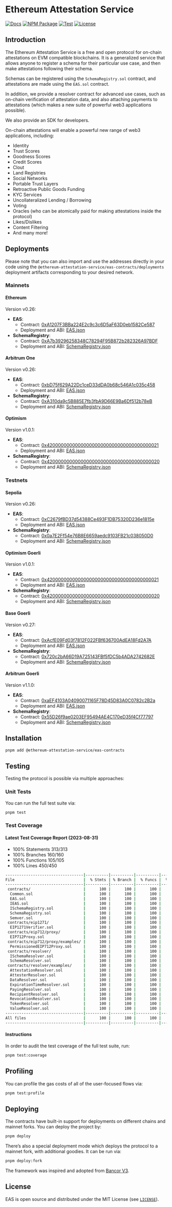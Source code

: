# Ethereum Attestation Service

[![Docs](https://img.shields.io/badge/docs-%F0%9F%93%84-blue)](https://eas.eth.link)
[![NPM Package](https://img.shields.io/npm/v/@ethereum-attestation-service/eas-contracts.svg)](https://www.npmjs.org/package/@ethereum-attestation-service/eas-contracts)
[![Test](https://github.com/ethereum-attestation-service/eas-contracts/actions/workflows/ci.yml/badge.svg)](https://github.com/ethereum-attestation-service/eas-contracts/actions/workflows/ci.yml)
[![License](https://img.shields.io/github/license/ethereum-attestation-service/eas-contracts?style=flat-square)](https://github.com/ethereum-attestation-service/eas-contracts/blob/master/LICENSE)

## Introduction

The Ethereum Attestation Service is a free and open protocol for on-chain attestations on EVM compatible blockchains. It is a generalized service that allows anyone to register a schema for their particular use case, and then make attestations following their schema.

Schemas can be registered using the `SchemaRegistry.sol` contract, and attestations are made using the `EAS.sol` contract.

In addition, we provide a resolver contract for advanced use cases, such as on-chain verification of attestation data, and also attaching payments to attestations (which makes a new suite of powerful web3 applications possible).

We also provide an SDK for developers.

On-chain attestations will enable a powerful new range of web3 applications, including:

* Identity
* Trust Scores
* Goodness Scores
* Credit Scores
* Clout
* Land Registries
* Social Networks
* Portable Trust Layers
* Retroactive Public Goods Funding
* KYC Services
* Uncollateralized Lending / Borrowing
* Voting
* Oracles (who can be atomically paid for making attestations inside the protocol)
* Likes/Dislikes
* Content Filtering
* And many more!

## Deployments

Please note that you can also import and use the addresses directly in your code using the `@ethereum-attestation-service/eas-contracts/deployments` deployment artifacts corresponding to your desired network.

### Mainnets

#### Ethereum

Version v0.26:

* **EAS**:
  * Contract: [0xA1207F3BBa224E2c9c3c6D5aF63D0eb1582Ce587](https://etherscan.io/address/0xA1207F3BBa224E2c9c3c6D5aF63D0eb1582Ce587)
  * Deployment and ABI: [EAS.json](./deployments/mainnet/EAS.json)
* **SchemaRegistry**:
  * Contract: [0xA7b39296258348C78294F95B872b282326A97BDF](https://etherscan.io/address/0xA7b39296258348C78294F95B872b282326A97BDF)
  * Deployment and ABI: [SchemaRegistry.json](./deployments/mainnet/SchemaRegistry.json)

#### Arbitrum One

Version v0.26:

* **EAS**:
  * Contract: [0xbD75f629A22Dc1ceD33dDA0b68c546A1c035c458](https://arbiscan.io/address/0xbD75f629A22Dc1ceD33dDA0b68c546A1c035c458)
  * Deployment and ABI: [EAS.json](./deployments/arbitrum-one/EAS.json)
* **SchemaRegistry**:
  * Contract: [0xA310da9c5B885E7fb3fbA9D66E9Ba6Df512b78eB](https://arbiscan.io/address/0xA310da9c5B885E7fb3fbA9D66E9Ba6Df512b78eB)
  * Deployment and ABI: [SchemaRegistry.json](./deployments/arbitrum-one/SchemaRegistry.json)

#### Optimism

Version v1.0.1:

* **EAS**:
  * Contract: [0x4200000000000000000000000000000000000021](https://optimistic.etherscan.io/address/0x4200000000000000000000000000000000000021)
  * Deployment and ABI: [EAS.json](./deployments/optimism/EAS.json)
* **SchemaRegistry**:
  * Contract: [0x4200000000000000000000000000000000000020](https://optimistic.etherscan.io/address/0x4200000000000000000000000000000000000020)
  * Deployment and ABI: [SchemaRegistry.json](./deployments/optimism/SchemaRegistry.json)

### Testnets

#### Sepolia

Version v0.26:

* **EAS**:
  * Contract: [0xC2679fBD37d54388Ce493F1DB75320D236e1815e](https://sepolia.etherscan.io/address/0xC2679fBD37d54388Ce493F1DB75320D236e1815e)
  * Deployment and ABI: [EAS.json](./deployments/sepolia/EAS.json)
* **SchemaRegistry**:
  * Contract: [0x0a7E2Ff54e76B8E6659aedc9103FB21c038050D0](https://sepolia.etherscan.io/address/0x0a7E2Ff54e76B8E6659aedc9103FB21c038050D0)
  * Deployment and ABI: [SchemaRegistry.json](./deployments/sepolia/SchemaRegistry.json)

#### Optimism Goerli

Version v1.0.1:

* **EAS**:
  * Contract: [0x4200000000000000000000000000000000000021](https://goerli-optimism.etherscan.io/address/0x4200000000000000000000000000000000000021)
  * Deployment and ABI: [EAS.json](./deployments/optimism-goerli/EAS.json)
* **SchemaRegistry**:
  * Contract: [0x4200000000000000000000000000000000000020](https://goerli-optimism.etherscan.io/address/0x4200000000000000000000000000000000000020)
  * Deployment and ABI: [SchemaRegistry.json](./deployments/optimism-goerli/SchemaRegistry.json)

#### Base Goerli

Version v0.27:

* **EAS**:
  * Contract: [0xAcfE09Fd03f7812F022FBf636700AdEA18Fd2A7A](https://goerli.basescan.org//address/0xAcfE09Fd03f7812F022FBf636700AdEA18Fd2A7A)
  * Deployment and ABI: [EAS.json](./deployments/base-goerli/EAS.json)
* **SchemaRegistry**:
  * Contract: [0x720c2bA66D19A725143FBf5fDC5b4ADA2742682E](https://goerli.basescan.org//address/0x720c2bA66D19A725143FBf5fDC5b4ADA2742682E)
  * Deployment and ABI: [SchemaRegistry.json](./deployments/base-goerli/SchemaRegistry.json)

#### Arbitrum Goerli

Version v1.1.0:

* **EAS**:
  * Contract: [0xaEF4103A04090071165F78D45D83A0C0782c2B2a](https:/goerli.arbiscan.io//address/0xaEF4103A04090071165F78D45D83A0C0782c2B2a)
  * Deployment and ABI: [EAS.json](./deployments/arbitrum-goerli/EAS.json)
* **SchemaRegistry**:
  * Contract: [0x55D26f9ae0203EF95494AE4C170eD35f4Cf77797](https:/goerli.arbiscan.io//address/0x55D26f9ae0203EF95494AE4C170eD35f4Cf77797)
  * Deployment and ABI: [SchemaRegistry.json](./deployments/arbitrum-goerli/SchemaRegistry.json)

## Installation

```sh
pnpm add @ethereum-attestation-service/eas-contracts
```

## Testing

Testing the protocol is possible via multiple approaches:

### Unit Tests

You can run the full test suite via:

```sh
pnpm test
```

### Test Coverage

#### Latest Test Coverage Report (2023-08-31)

* 100% Statements 313/313
* 100% Branches 160/160
* 100% Functions 105/105
* 100% Lines 450/450

```sh
----------------------------------|----------|----------|----------|----------|----------------|
File                              |  % Stmts | % Branch |  % Funcs |  % Lines |Uncovered Lines |
----------------------------------|----------|----------|----------|----------|----------------|
 contracts/                       |      100 |      100 |      100 |      100 |                |
  Common.sol                      |      100 |      100 |      100 |      100 |                |
  EAS.sol                         |      100 |      100 |      100 |      100 |                |
  IEAS.sol                        |      100 |      100 |      100 |      100 |                |
  ISchemaRegistry.sol             |      100 |      100 |      100 |      100 |                |
  SchemaRegistry.sol              |      100 |      100 |      100 |      100 |                |
  Semver.sol                      |      100 |      100 |      100 |      100 |                |
 contracts/eip1271/               |      100 |      100 |      100 |      100 |                |
  EIP1271Verifier.sol             |      100 |      100 |      100 |      100 |                |
 contracts/eip712/proxy/          |      100 |      100 |      100 |      100 |                |
  EIP712Proxy.sol                 |      100 |      100 |      100 |      100 |                |
 contracts/eip712/proxy/examples/ |      100 |      100 |      100 |      100 |                |
  PermissionedEIP712Proxy.sol     |      100 |      100 |      100 |      100 |                |
 contracts/resolver/              |      100 |      100 |      100 |      100 |                |
  ISchemaResolver.sol             |      100 |      100 |      100 |      100 |                |
  SchemaResolver.sol              |      100 |      100 |      100 |      100 |                |
 contracts/resolver/examples/     |      100 |      100 |      100 |      100 |                |
  AttestationResolver.sol         |      100 |      100 |      100 |      100 |                |
  AttesterResolver.sol            |      100 |      100 |      100 |      100 |                |
  DataResolver.sol                |      100 |      100 |      100 |      100 |                |
  ExpirationTimeResolver.sol      |      100 |      100 |      100 |      100 |                |
  PayingResolver.sol              |      100 |      100 |      100 |      100 |                |
  RecipientResolver.sol           |      100 |      100 |      100 |      100 |                |
  RevocationResolver.sol          |      100 |      100 |      100 |      100 |                |
  TokenResolver.sol               |      100 |      100 |      100 |      100 |                |
  ValueResolver.sol               |      100 |      100 |      100 |      100 |                |
----------------------------------|----------|----------|----------|----------|----------------|
All files                         |      100 |      100 |      100 |      100 |                |
----------------------------------|----------|----------|----------|----------|----------------|
```

#### Instructions

In order to audit the test coverage of the full test suite, run:

```sh
pnpm test:coverage
```

## Profiling

You can profile the gas costs of all of the user-focused flows via:

```sh
pnpm test:profile
```

## Deploying

The contracts have built-in support for deployments on different chains and mainnet forks. You can deploy the project by:

```sh
pnpm deploy
```

There’s also a special deployment mode which deploys the protocol to a mainnet fork, with additional goodies. It can be run via:

```sh
pnpm deploy:fork
```

The framework was inspired and adopted from [Bancor V3](https://github.com/bancorprotocol/contracts-v3).

## License

EAS is open source and distributed under the MIT License (see [`LICENSE`](./LICENSE)).
